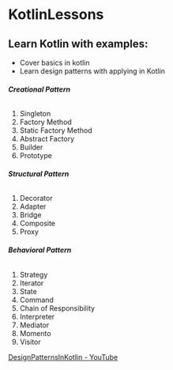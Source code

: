 # KotlinLessons

## Learn Kotlin with examples:
- Cover basics in kotlin
- Learn design patterns with applying in Kotlin

###### **Creational Pattern**
1. Singleton
2. Factory Method
3. Static Factory Method
4. Abstract Factory
5. Builder
6. Prototype

###### **Structural Pattern**
1. Decorator
2. Adapter
3. Bridge
4. Composite
5. Proxy

###### **Behavioral Pattern**
1. Strategy
2. Iterator
3. State
4. Command
5. Chain of Responsibility
6. Interpreter
7. Mediator
8. Momento
9. Visitor

[DesignPatternsInKotlin - YouTube](https://youtube.com/playlist?list=PLUBTNUwSOzsbgRuMOixiaejOr0025eDrK)

